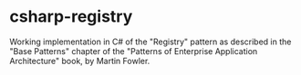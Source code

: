 # csharp-registry
Working implementation in C# of the "Registry" pattern as described in the "Base Patterns" chapter of the "Patterns of Enterprise Application Architecture" book, by Martin Fowler.
